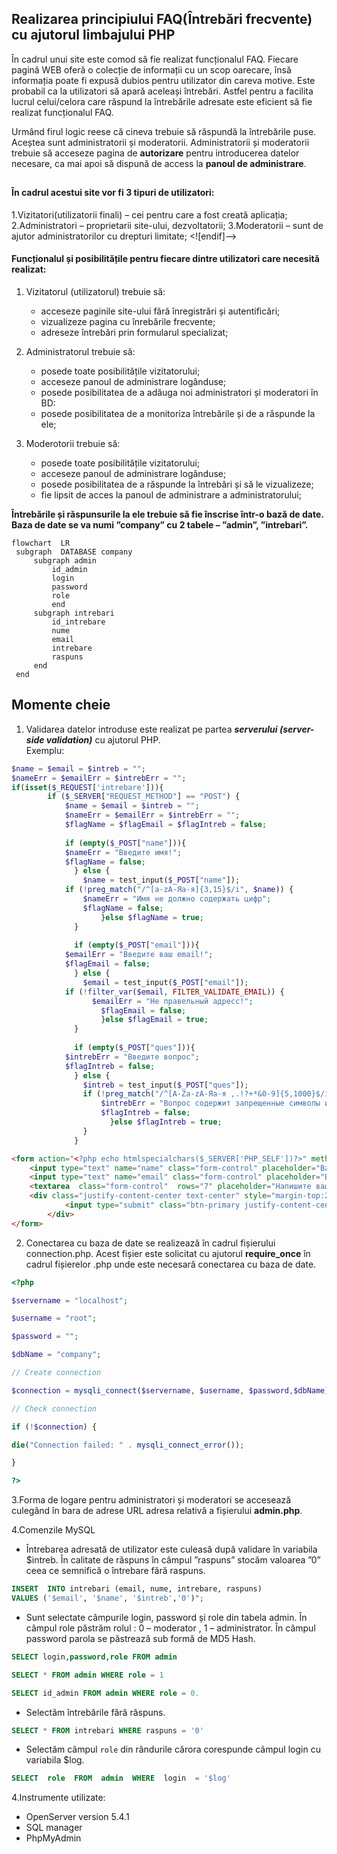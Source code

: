 ## Realizarea principiului FAQ(Întrebări frecvente) cu ajutorul limbajului PHP

În cadrul unui site este comod să fie realizat funcționalul FAQ. Fiecare pagină WEB oferă o colecție de informații cu un scop oarecare, însă informația poate fi expusă dubios pentru utilizator din careva motive.
Este probabil ca la utilizatori să apară aceleași întrebări. Astfel pentru a facilita lucrul celui/celora care răspund la întrebările adresate este eficient să fie realizat funcționalul FAQ.

Urmând firul logic reese că cineva trebuie să răspundă la întrebările puse. Aceștea sunt administratorii și moderatorii. Administratorii și moderatorii trebuie să acceseze pagina de **autorizare** pentru introducerea datelor necesare, ca mai apoi să dispună de access la **panoul de administrare**.

##

#### În cadrul acestui site vor fi 3 tipuri de utilizatori:
1.Vizitatori(utilizatorii finali) – cei pentru care a fost creată aplicația;
2.Administratori – proprietarii site-ului, dezvoltatorii;
3.Moderatorii – sunt de ajutor administratorilor cu drepturi limitate;
<![endif]-->

#### Funcționalul și posibilitățile pentru fiecare dintre utilizatori care necesită realizat:

1. Vizitatorul (utilizatorul) trebuie să:
	- acceseze paginile site-ului fără înregistrări și autentificări;
	- vizualizeze pagina cu înrebările frecvente;
	- adreseze întrebări prin formularul specializat;

2. Administratorul trebuie să:
	- posede toate posibilitățile vizitatorului;
	- acceseze panoul de administrare logânduse;
	-	posede posibilitatea de a adăuga noi administratori și moderatori în BD:
	- posede posibilitatea de a monitoriza întrebările și de a răspunde la ele;

3. Moderotorii trebuie să:
	- posede toate posibilitățile vizitatorului;
	- acceseze panoul de administrare logânduse;
	- posede posibilitatea de a răspunde la întrebări și să le vizualizeze;
	- fie lipsit de acces la panoul de administrare a administratorului;


**Întrebările și răspunsurile la ele trebuie să fie înscrise într-o bază de date. Baza de date se va numi ”company” cu 2 tabele – ”admin”, ”intrebari”.**

 

```mermaid
flowchart  LR
 subgraph  DATABASE company
	 subgraph admin
		 id_admin
		 login
		 password
		 role
		 end
	 subgraph intrebari
		 id_intrebare
		 nume
		 email
		 intrebare
		 raspuns
	 end
 end  

```
## Momente cheie
1. Validarea datelor introduse este realizat pe partea ***serverului (server-side validation)*** cu ajutorul PHP.<br>
Exemplu:
```php
$name = $email = $intreb = "";
$nameErr = $emailErr = $intrebErr = "";
if(isset($_REQUEST['intrebare'])){
        if ($_SERVER["REQUEST_METHOD"] == "POST") {
            $name = $email = $intreb = "";
            $nameErr = $emailErr = $intrebErr = "";
            $flagName = $flagEmail = $flagIntreb = false;
    
            if (empty($_POST["name"])){
            $nameErr = "Введите имя!";
            $flagName = false;
              } else {
                $name = test_input($_POST["name"]);
            if (!preg_match("/^[a-zА-Яа-я]{3,15}$/i", $name)) {
                $nameErr = "Имя не должно содержать цифр";
                $flagName = false;
                    }else $flagName = true;
              }
    
              if (empty($_POST["email"])){
            $emailErr = "Введите ваш email!";
            $flagEmail = false;
              } else {
                $email = test_input($_POST["email"]);
            if (!filter_var($email, FILTER_VALIDATE_EMAIL)) {
                  $emailErr = "Не правельный адресс!";
                    $flagEmail = false;
                    }else $flagEmail = true;
              }
    
              if (empty($_POST["ques"])){
            $intrebErr = "Введите вопрос";
            $flagIntreb = false;
              } else {
                $intreb = test_input($_POST["ques"]);
                if (!preg_match("/^[A-Za-zА-Яа-я ,.!?+*&0-9]{5,1000}$/i",$intreb)) {
                    $intrebErr = "Вопрос содержит запрещенные символы или слижком короткий!";
                    $flagIntreb = false;
                      }else $flagIntreb = true;
                }
              }

```
```html
<form action="<?php echo htmlspecialchars($_SERVER['PHP_SELF'])?>" method = "post">
	<input type="text" name="name" class="form-control" placeholder="Ваше имя " value="<?php echo $name;?>"><br>
	<input type="text" name="email" class="form-control" placeholder="Ваш email" value="<?php echo $email;?>"><br>
	<textarea  class="form-control"  rows="7" placeholder="Напишите ваш вопрос" name="ques" value="<?php echo $intreb ;?>"></textarea>
	<div class="justify-content-center text-center" style="margin-top:20px; padding:10px;">
        	<input type="submit" class="btn-primary justify-content-center text-center" value="Задать вопрос">
        </div>
</form>
```
2. Conectarea cu baza de date se realizează în cadrul fișierului connection.php. Acest fișier este solicitat cu ajutorul **require_once** în cadrul fișierelor .php unde este necesară conectarea cu baza de date.
``` php
<?php

$servername = "localhost";

$username = "root";

$password = "";

$dbName = "company";

// Create connection

$connection = mysqli_connect($servername, $username, $password,$dbName);

// Check connection

if (!$connection) {

die("Connection failed: " . mysqli_connect_error());

}

?>
```
3.Forma de logare pentru administratori și moderatori se accesează culegând în bara de adrese URL adresa relativă a fișierului **admin.php**.

4.Comenzile MySQL
- Întrebarea adresată de utilizator este culeasă după validare în variabila $intreb. În calitate de răspuns în câmpul ”raspuns” stocăm valoarea ”0” ceea ce semnifică o întrebare fără raspuns. 
```sql
INSERT  INTO intrebari (email, nume, intrebare, raspuns)
VALUES ('$email', '$name', '$intreb','0')";
``` 
- Sunt selectate câmpurile login, password și role din tabela admin. În câmpul role păstrăm rolul : 0 – moderator , 1 – administrator. În câmpul password parola se păstrează sub formă de MD5 Hash.
 ```sql
SELECT login,password,role FROM admin
```
```sql
SELECT * FROM admin WHERE role = 1
```
```sql
SELECT id_admin FROM admin WHERE role = 0.
```
- Selectăm întrebările fără răspuns.
```sql
SELECT * FROM intrebari WHERE raspuns = '0'
```
- Selectăm câmpul `role` din rândurile cărora corespunde  câmpul login cu variabila $log.
```sql
SELECT  role  FROM  admin  WHERE  login  = '$log'
```
4.Instrumente utilizate:
- OpenServer version 5.4.1
- SQL manager
- PhpMyAdmin
